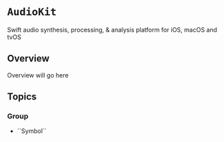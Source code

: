 # ``AudioKit``

Swift audio synthesis, processing, & analysis platform for iOS, macOS and tvOS

## Overview

Overview will go here

## Topics

### <!--@START_MENU_TOKEN@-->Group<!--@END_MENU_TOKEN@-->

- <!--@START_MENU_TOKEN@-->``Symbol``<!--@END_MENU_TOKEN@-->
